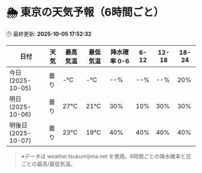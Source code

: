 # 🌦️ 東京の天気予報（6時間ごと）

🕒 最終更新: **2025-10-05 17:52:32**

| 日付 | 天気 | 最高気温 | 最低気温 | 降水確率 0-6 | 6-12 | 12-18 | 18-24 |
|------|------|----------|----------|------------|------|------|------|
| 今日 (2025-10-05) | 曇り | -℃ | -℃ | --% | --% | --% | 20% |
| 明日 (2025-10-06) | 曇り | 27℃ | 21℃ | 30% | 10% | 30% | 30% |
| 明後日 (2025-10-07) | 曇り | 23℃ | 19℃ | 40% | 40% | 40% | 40% |

> ※データは weather.tsukumijima.net を使用。6時間ごとの降水確率と日ごとの最高/最低気温。
